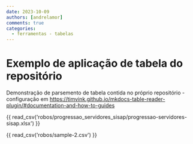 ```yaml
---
date: 2023-10-09
authors: [andrelamor]
comments: true
categories:
  - ferramentas - tabelas
---
```


# Exemplo de aplicação de tabela do repositório

Demonstração de parsemento de tabela contida no próprio repositório - configuração em https://timvink.github.io/mkdocs-table-reader-plugin/#documentation-and-how-to-guides

{{ read_csv('robos/progressao_servidores_sisap/progressao-servidores-sisap.xlsx') }}

<!-- more -->

{{ read_csv('robos/sample-2.csv') }}

